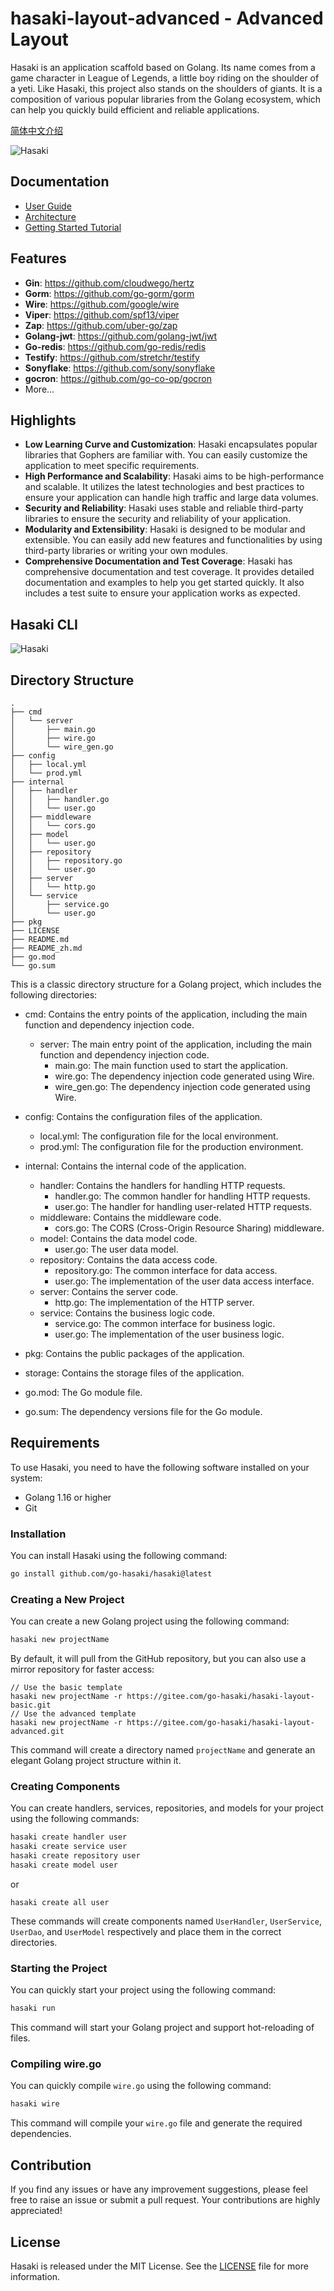 # hasaki-layout-advanced - Advanced Layout

Hasaki is an application scaffold based on Golang. Its name comes from a game character in League of Legends, a little boy riding on the shoulder of a yeti. Like Hasaki, this project also stands on the shoulders of giants. It is a composition of various popular libraries from the Golang ecosystem, which can help you quickly build efficient and reliable applications.

[简体中文介绍](https://github.com/go-hasaki/hasaki-layout-advanced/blob/main/README_zh.md)

![Hasaki](https://github.com/go-hasaki/hasaki/blob/main/.github/assets/banner.png)

## Documentation
* [User Guide](https://github.com/go-hasaki/hasaki/blob/main/docs/en/guide.md)
* [Architecture](https://github.com/go-hasaki/hasaki/blob/main/docs/en/architecture.md)
* [Getting Started Tutorial](https://github.com/go-hasaki/hasaki/blob/main/docs/en/tutorial.md)

## Features
- **Gin**: https://github.com/cloudwego/hertz
- **Gorm**: https://github.com/go-gorm/gorm
- **Wire**: https://github.com/google/wire
- **Viper**: https://github.com/spf13/viper
- **Zap**: https://github.com/uber-go/zap
- **Golang-jwt**: https://github.com/golang-jwt/jwt
- **Go-redis**: https://github.com/go-redis/redis
- **Testify**: https://github.com/stretchr/testify
- **Sonyflake**: https://github.com/sony/sonyflake
- **gocron**:  https://github.com/go-co-op/gocron
- More...

## Highlights
* **Low Learning Curve and Customization**: Hasaki encapsulates popular libraries that Gophers are familiar with. You can easily customize the application to meet specific requirements.
* **High Performance and Scalability**: Hasaki aims to be high-performance and scalable. It utilizes the latest technologies and best practices to ensure your application can handle high traffic and large data volumes.
* **Security and Reliability**: Hasaki uses stable and reliable third-party libraries to ensure the security and reliability of your application.
* **Modularity and Extensibility**: Hasaki is designed to be modular and extensible. You can easily add new features and functionalities by using third-party libraries or writing your own modules.
* **Comprehensive Documentation and Test Coverage**: Hasaki has comprehensive documentation and test coverage. It provides detailed documentation and examples to help you get started quickly. It also includes a test suite to ensure your application works as expected.

## Hasaki CLI

![Hasaki](https://github.com/go-hasaki/hasaki/blob/main/.github/assets/screenshot.jpg)

## Directory Structure
```
.
├── cmd
│   └── server
│       ├── main.go
│       ├── wire.go
│       └── wire_gen.go
├── config
│   ├── local.yml
│   └── prod.yml
├── internal
│   ├── handler
│   │   ├── handler.go
│   │   └── user.go
│   ├── middleware
│   │   └── cors.go
│   ├── model
│   │   └── user.go
│   ├── repository
│   │   ├── repository.go
│   │   └── user.go
│   ├── server
│   │   └── http.go
│   └── service
│       ├── service.go
│       └── user.go
├── pkg
├── LICENSE
├── README.md
├── README_zh.md
├── go.mod
└── go.sum

```

This is a classic directory structure for a Golang project, which includes the following directories:

- cmd: Contains the entry points of the application, including the main function and dependency injection code.
  - server: The main entry point of the application, including the main function and dependency injection code.
    - main.go: The main function used to start the application.
    - wire.go: The dependency injection code generated using Wire.
    - wire_gen.go: The dependency injection code generated using Wire.

- config: Contains the configuration files of the application.
  - local.yml: The configuration file for the local environment.
  - prod.yml: The configuration file for the production environment.

- internal: Contains the internal code of the application.
  - handler: Contains the handlers for handling HTTP requests.
    - handler.go: The common handler for handling HTTP requests.
    - user.go: The handler for handling user-related HTTP requests.
  - middleware: Contains the middleware code.
    - cors.go: The CORS (Cross-Origin Resource Sharing) middleware.
  - model: Contains the data model code.
    - user.go: The user data model.
  - repository: Contains the data access code.
    - repository.go: The common interface for data access.
    - user.go: The implementation of the user data access interface.
  - server: Contains the server code.
    - http.go: The implementation of the HTTP server.
  - service: Contains the business logic code.
    - service.go: The common interface for business logic.
    - user.go: The implementation of the user business logic.

- pkg: Contains the public packages of the application.
- storage: Contains the storage files of the application.
- go.mod: The Go module file.
- go.sum: The dependency versions file for the Go module.

## Requirements
To use Hasaki, you need to have the following software installed on your system:

* Golang 1.16 or higher
* Git

### Installation

You can install Hasaki using the following command:

```bash
go install github.com/go-hasaki/hasaki@latest
```

### Creating a New Project

You can create a new Golang project using the following command:

```bash
hasaki new projectName
```

By default, it will pull from the GitHub repository, but you can also use a mirror repository for faster access:

```
// Use the basic template
hasaki new projectName -r https://gitee.com/go-hasaki/hasaki-layout-basic.git
// Use the advanced template
hasaki new projectName -r https://gitee.com/go-hasaki/hasaki-layout-advanced.git
```

This command will create a directory named `projectName` and generate an elegant Golang project structure within it.

### Creating Components

You can create handlers, services, repositories, and models for your project using the following commands:

```bash
hasaki create handler user
hasaki create service user
hasaki create repository user
hasaki create model user
```
or
```
hasaki create all user
```

These commands will create components named `UserHandler`, `UserService`, `UserDao`, and `UserModel` respectively and place them in the correct directories.

### Starting the Project

You can quickly start your project using the following command:

```bash
hasaki run
```

This command will start your Golang project and support hot-reloading of files.

### Compiling wire.go

You can quickly compile `wire.go` using the following command:

```bash
hasaki wire
```

This command will compile your `wire.go` file and generate the required dependencies.

## Contribution

If you find any issues or have any improvement suggestions, please feel free to raise an issue or submit a pull request. Your contributions are highly appreciated!

## License

Hasaki is released under the MIT License. See the [LICENSE](LICENSE) file for more information.
